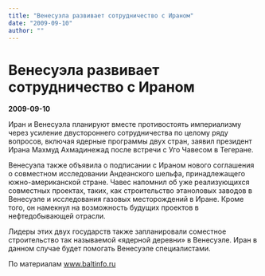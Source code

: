 ```yaml
---
title: "Венесуэла развивает сотрудничество с Ираном"
date: "2009-09-10"
author: ""
---
```


# Венесуэла развивает сотрудничество с Ираном

**2009-09-10** 

Иран и Венесуэла планируют вместе противостоять империализму через усиление двустороннего сотрудничества по целому ряду вопросов, включая ядерные программы двух стран, заявил президент Ирана Махмуд Ахмадинежад после встречи с Уго Чавесом в Тегеране.

Венесуэла также объявила о подписании с Ираном нового соглашения о совместном исследовании Андеанского шельфа, принадлежащего южно-американской стране. Чавес напомнил об уже реализующихся совместных проектах, таких, как строительство этаноловых заводов в Венесуэле и исследования газовых месторождений в Иране. Кроме того, он намекнул на возможность будущих проектов в нефтедобывающей отрасли.

Лидеры этих двух государств также запланировали соместное строительство так называемой «ядерной деревни» в Венесуэле. Иран в данном случае будет помогать Венесуэле специалистами.

По материалам www.baltinfo.ru